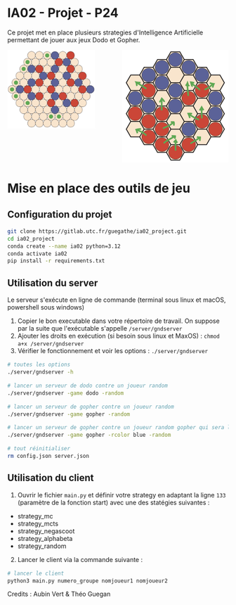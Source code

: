 # IA02 - Projet - P24

Ce projet met en place plusieurs strategies d'Intelligence Artificielle permettant de jouer aux jeux Dodo et Gopher.  

<div style="display:flex">
     <div style="flex:1;padding-right:10px;">
          <img src="doc/gopher.jpg" width="200"/>
     </div>
     <div style="flex:1;padding-left:10px;">
          <img src="doc/dodo.jpg" width="300"/>
     </div>
</div>

# Mise en place des outils de jeu

## Configuration du projet

```bash
git clone https://gitlab.utc.fr/guegathe/ia02_project.git
cd ia02_project
conda create --name ia02 python=3.12 
conda activate ia02
pip install -r requirements.txt
```

## Utilisation du server

Le serveur s'exécute en ligne de commande (terminal sous linux et macOS, powershell sous windows) 

1. Copier le bon executable dans votre répertoire de travail. On suppose par la suite que l'exécutable s'appelle `/server/gndserver`
2. Ajouter les droits en exécution (si besoin sous linux et MaxOS) : `chmod a+x /server/gndserver`
3. Vérifier le fonctionnement et voir les options : `./server/gndserver`

```bash
# toutes les options
./server/gndserver -h
```

```bash
# lancer un serveur de dodo contre un joueur random
./server/gndserver -game dodo -random 
```

```bash
# lancer un serveur de gopher contre un joueur random
./server/gndserver -game gopher -random
```

```bash
# lancer un serveur de gopher contre un joueur random gopher qui sera la joueur bleu
./server/gndserver -game gopher -rcolor blue -random
```

```bash
# tout réinitialiser
rm config.json server.json
```

## Utilisation du client

1. Ouvrir le fichier `main.py` et définir votre strategy en adaptant la ligne `133` (paramètre de la fonction start) avec une des statégies suivantes :  

- strategy_mc  
- strategy_mcts  
- strategy_negascoot
- strategy_alphabeta
- strategy_random

2. Lancer le client via la commande suivante :

```bash
# lancer le client
python3 main.py numero_groupe nomjoueur1 nomjoueur2
```



Credits : Aubin Vert & Théo Guegan
